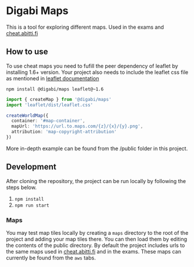 # Digabi Maps

This is a tool for exploring different maps. Used in the exams and [cheat.abitti.fi](https://cheat.abitti.fi)

## How to use

To use cheat maps you need to fufill the peer dependency of leaflet by installing 1.6+ version.
Your project also needs to include the leaflet css file as mentioned in
[leaflet documentation](https://leafletjs.com/examples/quick-start/)

`npm install @digabi/maps leaflet@~1.6`

```TypeScript
import { createMap } from '@digabi/maps'
import 'leaflet/dist/leaflet.css'

createWorldMap({
  container: '#map-container',
  mapUrl: 'https://url.to.maps.com/{z}/{x}/{y}.png',
  attribution: 'map-copyright-attribution'
})
```

More in-depth example can be found from the /public folder in this project.

## Development

After cloning the repository, the project can be run locally by following the steps below.

1. `npm install`
2. `npm run start`

### Maps

You may test map tiles locally by creating a `maps` directory to the root of the project and adding your map tiles
there. You can then load them by editing the contents of the public directory. By default the project includes urls to
the same maps used in [cheat.abitti.fi](https://cheat.abitti.fi) and in the exams. These maps can currently be found
from the `aws` tabs.
